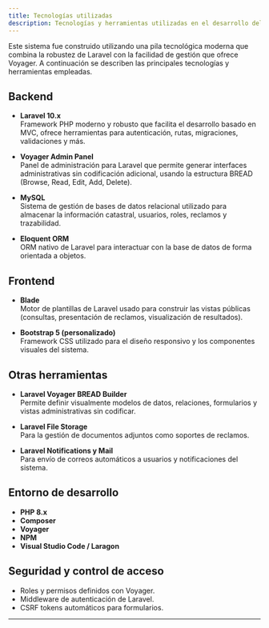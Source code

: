 ```yaml
---
title: Tecnologías utilizadas
description: Tecnologías y herramientas utilizadas en el desarrollo del sistema.
---
```


Este sistema fue construido utilizando una pila tecnológica moderna que combina la robustez de Laravel con la facilidad de gestión que ofrece Voyager. A continuación se describen las principales tecnologías y herramientas empleadas.

## Backend

- **Laravel 10.x**  
  Framework PHP moderno y robusto que facilita el desarrollo basado en MVC, ofrece herramientas para autenticación, rutas, migraciones, validaciones y más.

- **Voyager Admin Panel**  
  Panel de administración para Laravel que permite generar interfaces administrativas sin codificación adicional, usando la estructura BREAD (Browse, Read, Edit, Add, Delete).

- **MySQL**  
  Sistema de gestión de bases de datos relacional utilizado para almacenar la información catastral, usuarios, roles, reclamos y trazabilidad.

- **Eloquent ORM**  
  ORM nativo de Laravel para interactuar con la base de datos de forma orientada a objetos.

## Frontend

- **Blade**  
  Motor de plantillas de Laravel usado para construir las vistas públicas (consultas, presentación de reclamos, visualización de resultados).

- **Bootstrap 5 (personalizado)**  
  Framework CSS utilizado para el diseño responsivo y los componentes visuales del sistema.

## Otras herramientas

- **Laravel Voyager BREAD Builder**  
  Permite definir visualmente modelos de datos, relaciones, formularios y vistas administrativas sin codificar.

- **Laravel File Storage**  
  Para la gestión de documentos adjuntos como soportes de reclamos.

- **Laravel Notifications y Mail**  
  Para envío de correos automáticos a usuarios y notificaciones del sistema.

## Entorno de desarrollo

- **PHP 8.x**
- **Composer**
- **Voyager**
- **NPM**
- **Visual Studio Code / Laragon**

## Seguridad y control de acceso

- Roles y permisos definidos con Voyager.
- Middleware de autenticación de Laravel.
- CSRF tokens automáticos para formularios.

---